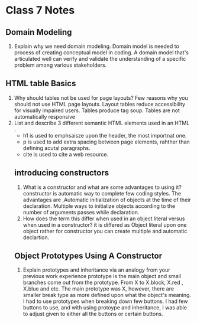 # Class 7 Notes 
## Domain Modeling
1. Explain why we need domain modeling.
Domain model is needed to process of creating conceptual model in coding. A domain model that's articulated well can verify and validate the understanding of a specific problem among various stakeholders.
## HTML table Basics
1. Why should tables not be used for page layouts?
Few reasons why you should not use HTML page layouts. Layout tables reduce accessibility for visually impaired users. Tables produce tag soup. Tables are not automatically responsive
2. List and describe 3 different semantic HTML elements used in an HTML <table>.
- h1 is used to emphsaisze upon the header, the most importnat one.
- p is used to add extra spacing between page elements, rahther than defining acutal paragraphs.
- cite is used to cite a web resource. 
## introducing constructors
1. What is a constructor and what are some advantages to using it?
constructor is automatic way to complete few coding styles. The advantages are ,Automatic initialization of objects at the time of their declaration.
Multiple ways to initialize objects according to the number of arguments passes while declaration.
2. How does the term this differ when used in an object literal versus when used in a constructor?
it is differed as Object literal upon one object rather for constructor you can create multiple and automatic declartion.
## Object Prototypes Using A Constructor
1. Explain prototypes and inheritance via an analogy from your previous work experience
prototype is the main object and small branches come out from the prototype. From X to X.block, X.red , X.blue and etc. The main prototype was X, however, there are smaller break type as more defined upon what the object's meaning. I had to use prototypes when breaking down few buttons. I had few buttons to use, and with using protoype and inheritance, I was able to adjust given to either all the buttons or certain buttons.